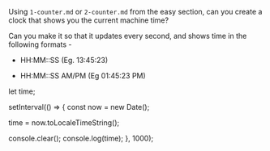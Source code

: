 Using `1-counter.md` or `2-counter.md` from the easy section, can you create a
clock that shows you the current machine time?

Can you make it so that it updates every second, and shows time in the following formats - 

 - HH:MM::SS (Eg. 13:45:23)

 - HH:MM::SS AM/PM (Eg 01:45:23 PM)


let time;
<!-- //setInterval(() => { ... }, 1000);: Sets up an interval that runs the provided function every 1000 milliseconds (1 second). -->
setInterval(() => {
  const now = new Date();
  <!-- Creates a new Date object representing the current date and time. -->
  time = now.toLocaleTimeString();
  <!-- : Formats the current time as a string using toLocaleTimeString. This method converts the time portion of a Date object into a string using the current locale's conventions. -->
  console.clear();
  console.log(time);
}, 1000);